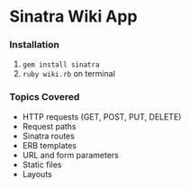 # Sinatra Wiki App

### Installation

1. `gem install sinatra`
2. `ruby wiki.rb` on terminal

### Topics Covered

  - HTTP requests (GET, POST, PUT, DELETE)
  - Request paths
  - Sinatra routes
  - ERB templates
  - URL and form parameters
  - Static files
  - Layouts